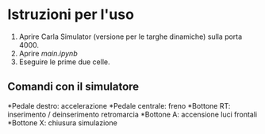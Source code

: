 # Istruzioni per l'uso

1. Aprire Carla Simulator (versione per le targhe dinamiche) sulla porta 4000.
2. Aprire *main.ipynb*
3. Eseguire le prime due celle.

## Comandi con il simulatore
*Pedale destro: accelerazione
*Pedale centrale: freno
*Bottone RT: inserimento / deinserimento retromarcia
*Bottone A: accensione luci frontali
*Bottone X: chiusura simulazione